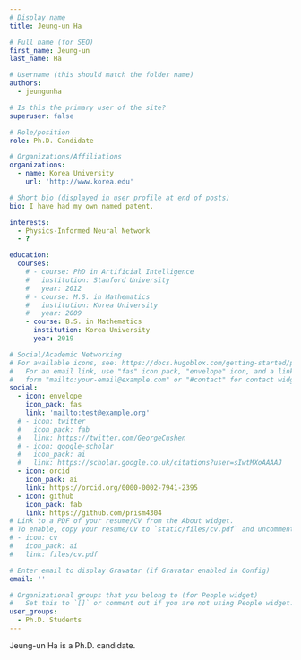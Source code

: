 ```yaml
---
# Display name
title: Jeung-un Ha

# Full name (for SEO)
first_name: Jeung-un
last_name: Ha

# Username (this should match the folder name)
authors:
  - jeungunha

# Is this the primary user of the site?
superuser: false

# Role/position
role: Ph.D. Candidate

# Organizations/Affiliations
organizations:
  - name: Korea University
    url: 'http://www.korea.edu'

# Short bio (displayed in user profile at end of posts)
bio: I have had my own named patent.

interests:
  - Physics-Informed Neural Network
  - ?

education:
  courses:
    # - course: PhD in Artificial Intelligence
    #   institution: Stanford University
    #   year: 2012
    # - course: M.S. in Mathematics
    #   institution: Korea University
    #   year: 2009
    - course: B.S. in Mathematics
      institution: Korea University
      year: 2019

# Social/Academic Networking
# For available icons, see: https://docs.hugoblox.com/getting-started/page-builder/#icons
#   For an email link, use "fas" icon pack, "envelope" icon, and a link in the
#   form "mailto:your-email@example.com" or "#contact" for contact widget.
social:
  - icon: envelope
    icon_pack: fas
    link: 'mailto:test@example.org'
  # - icon: twitter
  #   icon_pack: fab
  #   link: https://twitter.com/GeorgeCushen
  # - icon: google-scholar
  #   icon_pack: ai
  #   link: https://scholar.google.co.uk/citations?user=sIwtMXoAAAAJ
  - icon: orcid
    icon_pack: ai
    link: https://orcid.org/0000-0002-7941-2395
  - icon: github
    icon_pack: fab
    link: https://github.com/prism4304
# Link to a PDF of your resume/CV from the About widget.
# To enable, copy your resume/CV to `static/files/cv.pdf` and uncomment the lines below.
# - icon: cv
#   icon_pack: ai
#   link: files/cv.pdf

# Enter email to display Gravatar (if Gravatar enabled in Config)
email: ''

# Organizational groups that you belong to (for People widget)
#   Set this to `[]` or comment out if you are not using People widget.
user_groups:
  - Ph.D. Students
---
```


Jeung-un Ha is a Ph.D. candidate.
